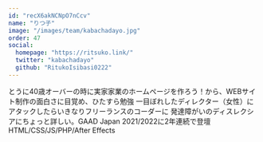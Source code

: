 ```yaml
---
id: "recX6akNCNpO7nCcv"
name: "りつ子"
image: "/images/team/kabachadayo.jpg"
order: 47
social:
  homepage: "https://ritsuko.link/"
  twitter: "kabachadayo"
  github: "RitukoIsibasi0222"
---
```


とうに40歳オーバーの時に実家家業のホームページを作ろう！から、WEBサイト制作の面白さに目覚め、ひたすら勉強
一目ぼれしたディレクター（女性）にアタックしたらいきなりフリーランスのコーダーに
発達障がいのディスレクシアにちょっと詳しい。GAAD Japan 2021/2022に2年連続で登壇
HTML/CSS/JS/PHP/After Effects
